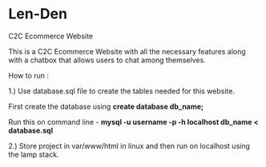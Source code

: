 # Len-Den
C2C Ecommerce Website

This is a C2C Ecommerce Website with all the necessary features along with a chatbox that allows users to chat among themselves. 

How to run :

1.) Use database.sql file to create the tables needed for this website.

First create the database using **create database db_name;**

Run this on command line - **mysql -u username -p -h localhost db_name < database.sql**

2.) Store project in var/www/html in linux and then run on localhost using the lamp stack.
